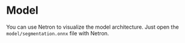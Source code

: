 # Model

You can use Netron to visualize the model architecture. Just open the `model/segmentation.onnx` file with Netron.
